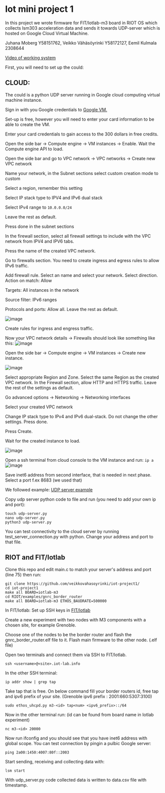 # Iot mini project 1

In this project we wrote firmware for FIT/Iotlab-m3 board in RIOT OS which collects lsm303 acceleration data and sends it towards UDP-server which is hosted on Google Cloud Virtual Machine.

Juhana Moberg Y58151762, Veikko Vähäsöyrinki Y58172127, Eemil Kulmala 2308644 

[Video of working system](https://youtube.com/shorts/glUFfosewVg?feature=share)

First, you will need to set up the could:
## CLOUD: 
The could is a python UDP server running in Google cloud computing virtual machine instance.

Sign in with you Google credentials to [Google VM.](https://cloud.google.com/compute?hl=en) 

Set-up is free, however you will need to enter your card information to be able to create the VM. 

Enter your card credentials to gain access to the 300 dollars in free credits.

Open the side bar -> Compute engine -> VM instances -> Enable. Wait the Compute engine API to load.

Open the side bar and go to VPC network -> VPC networks -> Create new VPC network

Name your network, in the Subnet sections select custom creation mode to custom 

Select a region, remember this setting

Select IP stack type to IPV4 and IPv6 dual stack

Select IPv4 range to `10.0.0.0/24`

Leave the rest as default.

Press done in the subnet sections

In the firewall section, select all firewall settings to include with the VPC network from IPV4 and IPV6 tabs.

Press the name of the created VPC network.

Go to firewalls section. You need to create ingress and egress rules to allow IPv6 traffic.

Add firewall rule. Select an name and select your network. Select direction. Action on match: Allow

Targets: All instances in the network

Source filter: IPv6 ranges

Protocols and ports: Allow all. Leave the rest as default.

![image](https://github.com/veikkovahasoyrinki/iot-project1/assets/151513154/242b02ea-1ed2-4b78-8286-87aa8f184dc6)

Create rules for ingress and engress traffic.

Now your VPC network details -> Firewalls should look like something like this:
![image](https://github.com/veikkovahasoyrinki/iot-project1/assets/151513154/087b3532-d86b-4e10-a5d0-3e3fe399dfbb)

Open the side bar -> Compute engine -> VM instances -> Create new instance. 

![image](https://github.com/veikkovahasoyrinki/iot-project1/assets/151513154/61ea1cee-238e-425b-b172-85d1456786b0)

Select appropriate Region and Zone. Select the same Region as the created VPC network. In the Firewall section, allow HTTP and HTTPS traffic. Leave the rest of the settings as default. 

Go advanced options -> Networking -> Networking interfaces

Select your created VPC network

Change IP stack type to IPv4 and IPv6 dual-stack. Do not change the other settings. Press done.

Press Create.

Wait for the created instance to load.

![image](https://github.com/veikkovahasoyrinki/iot-project1/assets/151513154/99580b35-61c9-48b4-87e2-821428085c84)


Open a ssh terminal from cloud console to the VM instance and run: 
``` ip a ```
![image](https://github.com/veikkovahasoyrinki/iot-project1/assets/151513154/9b8cbbf1-bcbc-4647-a451-f9c80a8eea75)


Save inet6 address from second interface, that is needed in next phase. Select a port f.ex 8683 (we used that) 


We followed example: [UDP server example](https://pythontic.com/modules/socket/udp-client-server-example) 

Copy udp server python code to file and run (you need to add your own ip and port): 
```
touch udp-server.py
nano udp-server.py
python3 udp-server.py
```

You can test connectivity to the cloud server by running test_server_connection.py with python. Change your address and port to that file.

## RIOT and FIT/Iotlab


Clone this repo and edit main.c to match your server's address and port (line 75) then run: 

```
git clone https://github.com/veikkovahasoyrinki/iot-project1/
cd iot-project1
make all BOARD=iotlab-m3
cd RIOT/examples/gnrc_border_router
make all BOARD=iotlab-m3 ETHOS_BAUDRATE=500000
```

In FIT/Iotlab:
Set up SSH keys in [FIT/Iotlab](https://iot-lab.github.io/docs/getting-started/ssh-access/)

Create a new experiment with two nodes with M3 components with a chosen site, for example Grenoble. 

Choose one of the nodes to be the border router and flash the gnrc_border_router.elf file to it. Flash main firmware to the other node. (.elf file)

Open two terminals and connect them via SSH to FIT/Iotlab. 
```
ssh <username>@<site>.iot-lab.info
```

In the other SSH terminal:

```
ip addr show | grep tap
```

Take tap that is free.
On below command fill your border routers id, free tap and ipv6 prefix of your site. (Grenoble ipv6 prefix : 2001:660:5307:3100)

```
sudo ethos_uhcpd.py m3-<id> tap<num> <ipv6_prefix>::/64
```

Now in the other terminal run: (id can be found from board name in Iotlab experiment)
```
nc m3-<id> 20000
```

Now run ifconfig and you should see that you have inet6 address with global scope.
You can test connection by pingin a pulbic Google server:

```
ping 2a00:1450:4007:80f::2003
```

Start sending, receiving and collecting data with: 

```
lsm start
```

With udp_server.py code collected data is written to data.csv file with timestamp.
